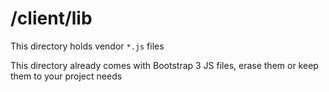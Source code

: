 # /client/lib

This directory holds vendor `*.js` files

This directory already comes with Bootstrap 3 JS files, erase them or keep them to your project needs